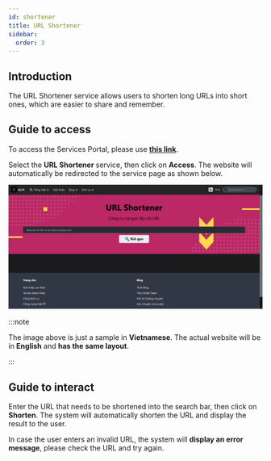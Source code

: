 ```yaml
---
id: shortener
title: URL Shortener
sidebar:
  order: 3
---
```


## Introduction

The URL Shortener service allows users to shorten long URLs into short ones, which are easier to share and remember.

## Guide to access

To access the Services Portal, please use [**this link**](https://portal.builetuananh.name.vn/en/services).

Select the **URL Shortener** service, then click on **Access**. The website will automatically be redirected to the service page as shown below.

![url](../../../../assets/services/url.png)

:::note

The image above is just a sample in **Vietnamese**. The actual website will be in **English** and **has the same layout**.

:::

## Guide to interact

Enter the URL that needs to be shortened into the search bar, then click on **Shorten**. The system will automatically shorten the URL and display the result to the user.

In case the user enters an invalid URL, the system will **display an error message**, please check the URL and try again.
